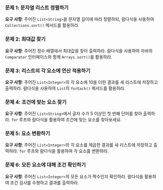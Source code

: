 ### 문제 1: 문자열 리스트 정렬하기
**요구 사항**: 주어진 `List<String>`을 문자열 길이에 따라 정렬하되, 람다식을 사용하여 `Collections.sort()` 메서드를 활용하라.



### 문제 2: 최대값 찾기
**요구 사항**: 주어진 정수 배열에서 최대값을 찾아 출력하라. 람다식을 사용하여 자바의 `Comparator` 인터페이스와 함께 `Arrays.sort()`를 활용하라.


### 문제 3: 리스트의 각 요소에 연산 적용하기
**요구 사항**: 주어진 `List<Integer>`의 각 요소에 10을 더한 결과를 새 리스트에 저장하고 출력하라. 람다식을 사용하여 `List`의 `forEach()` 메서드를 활용하라.


### 문제 4: 조건에 맞는 요소 찾기
**요구 사항**: 주어진 `List<String>`에서 글자 수가 5 이상인 첫 번째 단어를 찾아 출력하라. `for` 루프와 람다식을 활용하여 조건에 맞는 요소를 찾아보세요.


### 문제 5: 요소 변환하기
**요구 사항**: 주어진 `List<Integer>`의 각 요소를 제곱한 결과를 새 리스트에 저장하고 출력하라. `for` 루프와 람다식을 활용하여 각 요소를 변환하라.



### 문제 6: 모든 요소에 대해 조건 확인하기
**요구 사항**: 주어진 `List<Integer>`의 모든 요소가 짝수인지 확인하라. 람다식을 활용하여 조건 검사를 수행하고 결과를 출력하라.